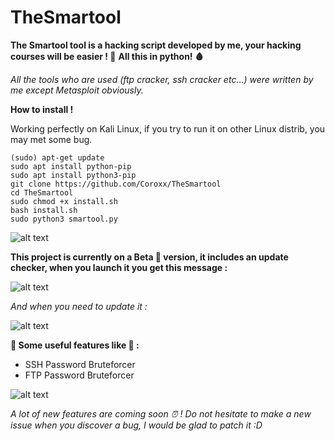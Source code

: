 # TheSmartool


**The Smartool tool is a hacking script developed by me, your hacking courses will be easier ! 🦩**
**All this in python!  🩸**

*All the tools who are used (ftp cracker, ssh cracker etc...) were written by me except Metasploit obviously.*

**How to install !**

Working perfectly on Kali Linux, if you try to run it on other Linux distrib, you may met some bug.

```
(sudo) apt-get update
sudo apt install python-pip
sudo apt install python3-pip 
git clone https://github.com/Coroxx/TheSmartool
cd TheSmartool
sudo chmod +x install.sh
bash install.sh
sudo python3 smartool.py
```


![alt text](https://i.ibb.co/hcJL5Cm/image-2021-01-01-012106.png)

**This project is currently on a Beta 🐉 version, it includes an update checker, when you launch it you get this message :**

![alt text](https://i.ibb.co/k627czx/image-2020-12-21-143256.pngg)

*And when you need to update it :*

![alt text](https://i.ibb.co/FsNd3MQ/image-2020-12-21-144059.png)


**🏺 Some useful features like 🏺 :** 

- SSH Password Bruteforcer 
- FTP Password Bruteforcer

![alt text](https://i.ibb.co/Pj0fN3k/image-2020-12-21-144457.png)


*A lot of new features are coming soon ⏰ !* 
*Do not hesitate to make a new issue when you discover a bug, I would be glad to patch it :D*
